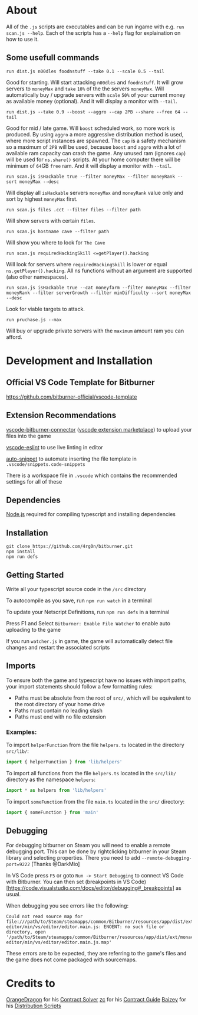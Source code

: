 
# About

All of the `.js` scripts are executables and can be run ingame with e.g. `run scan.js --help`.
Each of the scripts has a `--help` flag for explaination on how to use it.

## Some usefull commands

`run dist.js n00dles foodnstuff --take 0.1 --scale 0.5 --tail`

Good for starting.
Will start attacking `n00dles` and `foodnstuff`. 
It will grow servers to `moneyMax` and `take` `10%` of the the servers `moneyMax`.
Will automatically buy / upgrade servers with `scale` `50%` of your current money as available money (optional).
And it will display a monitor with `--tail`.

`run dist.js --take 0.9 --boost --aggro --cap 2PB --share --free 64 --tail`

Good for mid / late game.
Will `boost` scheduled work, so more work is produced.
By using `aggro` a more aggressive distribution method is used, where more script instances are spawned. 
The `cap` is a safety mechanism so a maximum of `2PB` will be used, because `boost` and `aggro` with a lot of available ram capacity can crash the game.
Any unused ram (ignores `cap`) will be used for `ns.share()` scripts.
At your home computer there will be minimum of `64`GB `free` ram. 
And it will display a monitor with `--tail`.

`run scan.js isHackable true --filter moneyMax --filter moneyRank --sort moneyMax --desc`

Will display all `isHackable` servers `moneyMax` and `moneyRank` value only and sort by highest `moneyMax` first.

`run scan.js files .cct --filter files --filter path`

Will show servers with certain `files`.

`run scan.js hostname cave --filter path`

Will show you where to look for `The Cave`

`run scan.js requiredHackingSkill <=getPlayer().hacking`

Will look for servers where `requiredHackingSkill` is lower or equal `ns.getPlayer().hacking`.
All ns functions without an argument are supported (also other namespaces). 

`run scan.js isHackable true --cat moneyfarm --filter moneyMax --filter moneyRank --filter serverGrowth --filter minDifficulty --sort moneyMax --desc`

Look for viable targets to attack.

`run pruchase.js --max`

Will buy or upgrade private servers with the `maximum` amount ram you can afford.


# Development and Installation

## Official VS Code Template for Bitburner

https://github.com/bitburner-official/vscode-template

## Extension Recommendations
[vscode-bitburner-connector](https://github.com/bitburner-official/bitburner-vscode) ([vscode extension marketplace](https://marketplace.visualstudio.com/items?itemName=bitburner.bitburner-vscode-integration)) to upload your files into the game

[vscode-eslint](https://marketplace.visualstudio.com/items?itemName=dbaeumer.vscode-eslint) to use live linting in editor

[auto-snippet](https://marketplace.visualstudio.com/items?itemName=Gruntfuggly.auto-snippet) to automate inserting the file template in `.vscode/snippets.code-snippets`

There is a workspace file in `.vscode` which contains the recommended settings for all of these

## Dependencies
[Node.js](https://nodejs.org/en/download/) required for compiling typescript and installing dependencies

## Installation
```
git clone https://github.com/4rg0n/bitburner.git
npm install
npm run defs
```

## Getting Started
Write all your typescript source code in the `/src` directory

To autocompile as you save, run `npm run watch` in a terminal

To update your Netscript Definitions, run `npm run defs` in a terminal

Press F1 and Select `Bitburner: Enable File Watcher` to enable auto uploading to the game

If you run `watcher.js` in game, the game will automatically detect file changes and restart the associated scripts

## Imports
To ensure both the game and typescript have no issues with import paths, your import statements should follow a few formatting rules:

 * Paths must be absolute from the root of `src/`, which will be equivalent to the root directory of your home drive
 * Paths must contain no leading slash
 * Paths must end with no file extension

 ### Examples:

To import `helperFunction` from the file `helpers.ts` located in the directory `src/lib/`: 

```js
import { helperFunction } from 'lib/helpers'
```

To import all functions from the file `helpers.ts` located in the `src/lib/` directory as the namespace `helpers`:

```js
import * as helpers from 'lib/helpers'
```

To import `someFunction` from the file `main.ts` located in the `src/` directory:

```js
import { someFunction } from 'main'
```

## Debugging

For debugging bitburner on Steam you will need to enable a remote debugging port. This can be done by rightclicking bitburner in your Steam library and selecting properties. There you need to add `--remote-debugging-port=9222` [Thanks @DarkMio]

In VS Code press `F5` or goto `Run -> Start Debugging` to connect VS Code with Bitburner.
You can then set (breakpoints in VS Code)[https://code.visualstudio.com/docs/editor/debugging#_breakpoints] as usual.

When debugging you see errors like the following:

```
Could not read source map for file:///path/to/Steam/steamapps/common/Bitburner/resources/app/dist/ext/monaco-editor/min/vs/editor/editor.main.js: ENOENT: no such file or directory, open '/path/to/Steam/steamapps/common/Bitburner/resources/app/dist/ext/monaco-editor/min/vs/editor/editor.main.js.map'
```

These errors are to be expected, they are referring to the game's files and the game does not come packaged with sourcemaps.

# Credits to

[OrangeDragon](https://github.com/OrangeDrangon) for his [Contract Solver](https://gist.github.com/OrangeDrangon/8a08d2d7d425fddd2558e1c0c5fae78b)
[zc](https://steamcommunity.com/profiles/76561198062278367) for his [Contract Guide](https://steamcommunity.com/sharedfiles/filedetails/?id=2712741294/)
[Baizey](https://github.com/Baizey) for his [Distribution Scripts](https://github.com/Baizey/BitBurner/tree/master/old)  